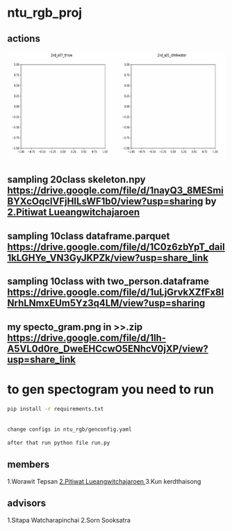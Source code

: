 # ntu_rgb_proj

## actions
<img src="https://github.com/Augustus2011/ntu_rgb_proj/blob/v2/ex_animation/2nd_a07_throw.gif" width="250" height="250"/>
<img src="https://github.com/Augustus2011/ntu_rgb_proj/blob/v2/ex_animation/2nd_a01_drinkwater.gif" width="250" height="250"/>

## sampling 20class skeleton.npy https://drive.google.com/file/d/1nayQ3_8MESmiBYXcOqclVFjHILsWF1b0/view?usp=sharing by <a href='https://github.com/PitiwatL'> 2.Pitiwat Lueangwitchajaroen <a/>
## sampling 10class dataframe.parquet https://drive.google.com/file/d/1C0z6zbYpT_daiI1kLGHYe_VN3GyJKPZk/view?usp=share_link 
## sampling 10class with two_person.dataframe https://drive.google.com/file/d/1uLjGrvkXZfFx8lNrhLNmxEUm5Yz3q4LM/view?usp=sharing

## my specto_gram.png in >>.zip https://drive.google.com/file/d/1lh-A5VL0d0re_DweEHCcwO5ENhcV0jXP/view?usp=share_link

# to gen spectogram you need to run

```bash
pip install -r requirements.txt
```


```bash

change configs in ntu_rgb/genconfig.yaml


```

```bash
after that run python file run.py
```


## members
1.Worawit Tepsan
<a href='https://github.com/PitiwatL'> 2.Pitiwat Lueangwitchajaroen <a/>
3.Kun kerdthaisong

## advisors
1.Sitapa Watcharapinchai
2.Sorn Sooksatra

